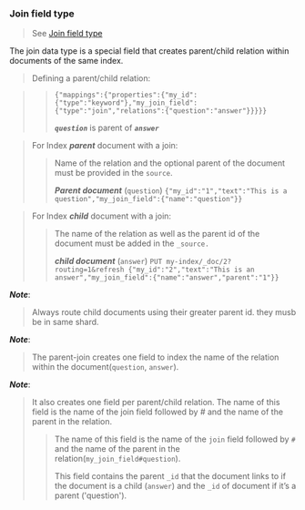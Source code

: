 ### Join field type

> See [Join field type](https://www.elastic.co/guide/en/elasticsearch/reference/7.17/parent-join.html)
> 

The join data type is a special field that creates parent/child relation within documents of the same index. 

> 
> Defining a parent/child relation:
> 

>> 
>> `{"mappings":{"properties":{"my_id":{"type":"keyword"},"my_join_field":{"type":"join","relations":{"question":"answer"}}}}}`
>> 
>> ***`question`*** is parent of ***`answer`***
>>
 
>  
> For Index ***parent*** document with a join: 
> 
>> Name of the relation and the optional parent of the document must be provided in the `source`. 
>> 
>> ***Parent document*** (`question`) `{"my_id":"1","text":"This is a question","my_join_field":{"name":"question"}}`
>> 

>  
> For Index ***child*** document with a join: 
> 
>> The name of the relation as well as the parent id of the document must be added in the `_source.`
>> 
>> ***child document*** (`answer`) `PUT my-index/_doc/2?routing=1&refresh {"my_id":"2","text":"This is an answer","my_join_field":{"name":"answer","parent":"1"}}`
>>

***Note***:
> 
> Always route child documents using their greater parent id. they musb be in same shard.
>  

***Note***:
> 
> The parent-join creates one field to index the name of the relation within the document(`question`, `answer`). 
>  

***Note***:
> 
> It also creates one field per parent/child relation. The name of this field is the name of the join field followed by # and the name of the parent in the relation. 
>  
>> The name of this field is the name of the `join` field followed by `#` and the name of the parent in the relation(`my_join_field#question`).
>> 
>> This field contains the parent `_id` that the document links to if the document is a child (`answer`) and the `_id` of document if it’s a parent ('question').
>> 


<!--

- Index setup 

```json
PUT my-index-000012
{
  "mappings": {
    "properties": {
      "my_id": {
        "type": "keyword"
      },
      "my_join_field": {
        "type": "join",
        "relations": {
          "question": "answer"
        }
      }
    }
  }
}

- Index parent documents

```json
PUT my-index-000012/_doc/1?refresh
{
  "my_id": "1",
  "text": "This is a question",
  "my_join_field": {
    "name": "question"
  }
}

PUT my-index-000012/_doc/2?refresh
{
  "my_id": "2",
  "text": "This is another question",
  "my_join_field": {
    "name": "question"
  }
}

- OR

```json
PUT /my-index-000012/_doc/1?refresh
{
  "my_id": "1",
  "text": "This is a question",
  "my_join_field": "question"
}

PUT /my-index-000012/_doc/2?refresh
{
  "my_id": "2",
  "text": "This is another question",
  "my_join_field": "question"
}
```

- Index child documents

```json
PUT /my-index-000012/_doc/3?routing=1&refresh
{
  "my_id": "3",
  "text": "This is an answer",
  "my_join_field": {
    "name": "answer",
    "parent": "1"
  }
}

PUT /my-index-000012/_doc/4?routing=1&refresh
{
  "my_id": "4",
  "text": "This is another an answer",
  "my_join_field": {
    "name": "answer",
    "parent": "1"
  }
}
```

- Searching with parent-join

```json
GET /my-index-000012/_search
{
  "query": {
    "match_all": {}
  },
  "sort": [
    {
      "my_id": {
        "order": "asc"
      }
    }
  ]
}

- Search childs with [***parent_id*** query](https://www.elastic.co/guide/en/elasticsearch/reference/7.17/query-dsl-parent-id-query.html)

```json
GET /my-index-000012/_search
{
  "query": {
    "parent_id": {
      "type": "answer",
      "id": 1
    }
  }
}
```

Response:

```json
{
  "took" : 1,
  "timed_out" : false,
  "_shards" : {
    "total" : 1,
    "successful" : 1,
    "skipped" : 0,
    "failed" : 0
  },
  "hits" : {
    "total" : {
      "value" : 2,
      "relation" : "eq"
    },
    "max_score" : 0.35667494,
    "hits" : [
      {
        "_index" : "my-index-000012",
        "_type" : "_doc",
        "_id" : "3",
        "_score" : 0.35667494,
        "_routing" : "1",
        "_source" : {
          "my_id" : "3",
          "text" : "This is an answer",
          "my_join_field" : {
            "name" : "answer",
            "parent" : "1"
          }
        }
      },
      {
        "_index" : "my-index-000012",
        "_type" : "_doc",
        "_id" : "4",
        "_score" : 0.35667494,
        "_routing" : "1",
        "_source" : {
          "my_id" : "4",
          "text" : "This is another an answer",
          "my_join_field" : {
            "name" : "answer",
            "parent" : "1"
          }
        }
      }
    ]
  }
}
```

- [***parent_id*** query](https://www.elastic.co/guide/en/elasticsearch/reference/7.17/query-dsl-parent-id-query.html)

```json
GET /my-index-000012/_search
{
  "size": 0, 
  "query": {
    "parent_id": {
      "type": "answer",
      "id": 1
    }
  },
  "aggs": {
    "parents": {
      "terms": {
        "field": "my_join_field#question",
        "size": 10
      }
    }
  }
}
```

Response:

```json
{
  "took" : 1,
  "timed_out" : false,
  "_shards" : {
    "total" : 1,
    "successful" : 1,
    "skipped" : 0,
    "failed" : 0
  },
  "hits" : {
    "total" : {
      "value" : 2,
      "relation" : "eq"
    },
    "max_score" : null,
    "hits" : [ ]
  },
  "aggregations" : {
    "parents" : {
      "doc_count_error_upper_bound" : 0,
      "sum_other_doc_count" : 0,
      "buckets" : [
        {
          "key" : "1",
          "doc_count" : 2
        }
      ]
    }
  }
}
```

- Count child of  parents

```json
GET /my-index-000012/_search
{
  "size": 0, 
  "aggs": {
    "parents": {
      "terms": {
        "field": "my_join_field#question",
        "size": 10
      }
    }
  }
}
```

Response:

```json
{
  "took" : 1,
  "timed_out" : false,
  "_shards" : {
    "total" : 1,
    "successful" : 1,
    "skipped" : 0,
    "failed" : 0
  },
  "hits" : {
    "total" : {
      "value" : 4,
      "relation" : "eq"
    },
    "max_score" : null,
    "hits" : [ ]
  },
  "aggregations" : {
    "parents" : {
      "doc_count_error_upper_bound" : 0,
      "sum_other_doc_count" : 0,
      "buckets" : [
        {
          "key" : "1",
          "doc_count" : 3
        },
        {
          "key" : "2",
          "doc_count" : 1
        }
      ]
    }
  }
}
```

- Runtime fields

```json
GET /my-index-000012/_search
{
  "query": {
    "parent_id": {
      "type": "answer",
      "id": 1
    }
  },
  "aggs": {
    "parents": {
      "terms": {
        "field": "my_join_field#question",
        "size": 10
      }
    }
  },
  "runtime_mappings": {
    "parent": {
      "type": "long",
      "script": """
        emit(Integer.parseInt(doc['my_join_field#question'].value))
      """
    }
  },
  "fields": [
    "parent"
  ]
}
```

Response:

```json
{
  "took" : 15,
  "timed_out" : false,
  "_shards" : {
    "total" : 1,
    "successful" : 1,
    "skipped" : 0,
    "failed" : 0
  },
  "hits" : {
    "total" : {
      "value" : 2,
      "relation" : "eq"
    },
    "max_score" : 0.35667494,
    "hits" : [
      {
        "_index" : "my-index-000012",
        "_type" : "_doc",
        "_id" : "3",
        "_score" : 0.35667494,
        "_routing" : "1",
        "_source" : {
          "my_id" : "3",
          "text" : "This is an answer",
          "my_join_field" : {
            "name" : "answer",
            "parent" : "1"
          }
        },
        "fields" : {
          "parent" : [
            1
          ]
        }
      },
      {
        "_index" : "my-index-000012",
        "_type" : "_doc",
        "_id" : "4",
        "_score" : 0.35667494,
        "_routing" : "1",
        "_source" : {
          "my_id" : "4",
          "text" : "This is another an answer",
          "my_join_field" : {
            "name" : "answer",
            "parent" : "1"
          }
        },
        "fields" : {
          "parent" : [
            1
          ]
        }
      }
    ]
  },
  "aggregations" : {
    "parents" : {
      "doc_count_error_upper_bound" : 0,
      "sum_other_doc_count" : 0,
      "buckets" : [
        {
          "key" : "1",
          "doc_count" : 2
        }
      ]
    }
  }
}
```
-->

<!--

Another example 

- Index setup

```json
PUT test
{
  "mappings": {
    "properties": {
      "my_join_field": {
        "type": "join",
        "relations": {
          "my_parent": "my_child"
        }
      }
    }
  }
}
```

- Index parent documents

```json
PUT test/_doc/1?refresh
{
  "number": 1,
  "my_join_field": "my_parent"
}
```

- Index child documents

```json
PUT test/_doc/2?routing=1&refresh
{
  "number": 1,
  "my_join_field": {
    "name": "my_child",
    "parent": "1"
  }
}
```

- Query

```json
POST test/_search
{
  "query": {
    "has_child": {
      "type": "my_child",
      "query": {
        "match": {
          "number": 1
        }
      },
      "inner_hits": {}    
    }
  }
}
```

- Response:

```json
{
  "took" : 23,
  "timed_out" : false,
  "_shards" : {
    "total" : 1,
    "successful" : 1,
    "skipped" : 0,
    "failed" : 0
  },
  "hits" : {
    "total" : {
      "value" : 1,
      "relation" : "eq"
    },
    "max_score" : 1.0,
    "hits" : [
      {
        "_index" : "test",
        "_type" : "_doc",
        "_id" : "1",
        "_score" : 1.0,
        "_source" : {
          "number" : 1,
          "my_join_field" : "my_parent"
        },
        "inner_hits" : {
          "my_child" : {
            "hits" : {
              "total" : {
                "value" : 1,
                "relation" : "eq"
              },
              "max_score" : 1.0,
              "hits" : [
                {
                  "_index" : "test",
                  "_type" : "_doc",
                  "_id" : "2",
                  "_score" : 1.0,
                  "_routing" : "1",
                  "_source" : {
                    "number" : 1,
                    "my_join_field" : {
                      "name" : "my_child",
                      "parent" : "1"
                    }
                  }
                }
              ]
            }
          }
        }
      }
    ]
  }
}
```
-->

<!--

> ***Note***: The amount of heap used by global ordinals can be checked per parent relation as follows:
> 
>> # Per-index
>> GET _stats/fielddata?human&fields=my_join_field#question
>> 
>> # Per-node per-index
>> GET _nodes/stats/indices/fielddata?human&fields=my_join_field#question
>> 



-->
